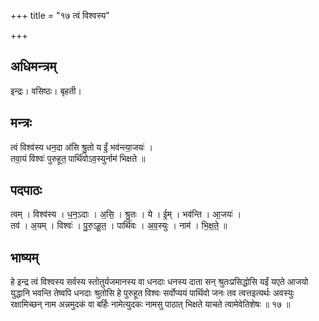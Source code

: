 +++
title = "१७ त्वं विश्वस्य"

+++
## अधिमन्त्रम्
इन्द्रः। वसिष्ठः। बृहती।

## मन्त्रः
त्वं विश्व॑स्य धन॒दा अ॑सि श्रु॒तो य ईं॒ भव॑न्त्या॒जयः॑ ।  
तवा॒यं विश्वः॑ पुरुहूत॒ पार्थि॑वोऽव॒स्युर्नाम॑ भिक्षते ॥

## पदपाठः
त्वम् । विश्व॑स्य । ध॒न॒ऽदाः । अ॒सि॒ । श्रु॒तः । ये । ई॒म् । भव॑न्ति । आ॒जयः॑ ।  
तव॑ । अ॒यम् । विश्वः॑ । पु॒रु॒ऽहू॒त॒ । पार्थि॑वः । अ॒व॒स्युः । नाम॑ । भि॒क्ष॒ते॒ ॥

## भाष्यम्
हे इन्द्र त्वं विश्वस्य सर्वस्य स्तोतुर्यजमानस्य वा धनदाः धनस्य दाता सन् श्रुतःप्रसिद्धोसि यईं यएते आजयो युद्धानि भवन्ति तेष्वपि धनदाः श्रुतोसि हे पुरुहूत विश्वः सर्वोप्ययं पार्थिवो जनः तव त्वत्तइत्यर्थः अवस्युः रक्षामिच्छन् नाम अन्नमुदकं वा बर्हिः नामेत्युदकः नामसु पाठात् भिक्षते याचते त्वामेवेतिशेषः ॥ १७ ॥